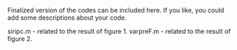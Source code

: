 Finalized version of the codes can be included here.
If you like, you could add some descriptions about your code.


siripc.m - related to the result of figure 1.
varpreF.m - related to the result of figure 2.
